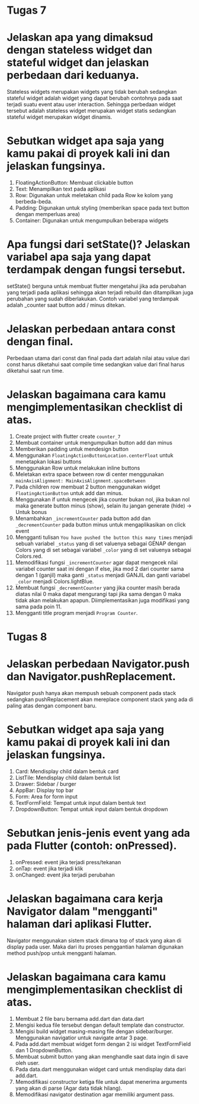 # Tugas 7
# Jelaskan apa yang dimaksud dengan stateless widget dan stateful widget dan jelaskan perbedaan dari keduanya.
Stateless widgets merupakan widgets yang tidak berubah sedangkan stateful widget adalah widget yang dapat berubah contohnya pada saat terjadi suatu event atau user interaction. Sehingga perbedaan widget tersebut adalah stateless widget merupakan widget statis sedangkan stateful widget merupakan widget dinamis.

# Sebutkan widget apa saja yang kamu pakai di proyek kali ini dan jelaskan fungsinya.
1. FloatingActionButton: Membuat clickable button
2. Text: Menampilkan text pada aplikasi
3. Row: Digunakan untuk meletakan child pada Row ke kolom yang berbeda-beda.
4. Padding: Digunakan untuk styling (memberikan space pada text button dengan memperluas area)
5. Container: Digunakan untuk mengumpulkan beberapa widgets

# Apa fungsi dari setState()? Jelaskan variabel apa saja yang dapat terdampak dengan fungsi tersebut.
setState() berguna untuk membuat flutter mengetahui jika ada perubahan yang terjadi pada aplikasi sehingga akan terjadi rebuild dan ditampilkan juga perubahan yang sudah diberlakukan. Contoh variabel yang terdampak adalah _counter saat button add / minus ditekan.

# Jelaskan perbedaan antara const dengan final.
Perbedaan utama dari const dan final pada dart adalah nilai atau value dari const harus diketahui saat compile time sedangkan value dari final harus diketahui saat run time.

# Jelaskan bagaimana cara kamu mengimplementasikan checklist di atas.
1. Create project with flutter create ```counter_7```
2. Membuat container untuk mengumpulkan button add dan minus
3. Memberikan padding untuk mendesign button
4. Menggunakan ```FloatingActionButtonLocation.centerFloat``` untuk menetapkan lokasi buttons
5. Menggunakan Row untuk melakukan inline buttons
6. Meletakan extra space between row di center menggunakan ```mainAxisAlignment: MainAxisAlignment.spaceBetween```
7. Pada children row membuat 2 button menggunakan widget ```FloatingActionButton``` untuk add dan minus.
8. Menggunakan if untuk mengecek jika counter bukan nol, jika bukan nol maka generate button minus (show), selain itu jangan generate (hide) -> Untuk bonus
9. Menambahkan ```_incrementCounter``` pada button add dan ```_decrementCounter``` pada button minus untuk mengaplikasikan on click event
10. Mengganti tulisan ```You have pushed the button this many times``` menjadi sebuah variabel ```_status``` yang di set valuenya sebagai GENAP dengan Colors yang di set sebagai variabel ```_color``` yang di set valuenya sebagai Colors.red.
11. Memodifikasi fungsi ```_incrementCounter``` agar dapat mengecek nilai variabel counter saat ini dengan if else, jika mod 2 dari counter sama dengan 1 (ganjil) maka ganti ```_status``` menjadi GANJIL dan ganti variabel ```_color``` menjadi Colors.lightBlue.
12. Membuat fungsi ```_decrementCounter``` yang jika counter masih berada diatas nilai 0 maka dapat mengurangi tapi jika sama dengan 0 maka tidak akan melakukan apapun. Diimplementasikan juga modifikasi yang sama pada poin 11.
13. Mengganti title program menjadi ```Program Counter```.

# Tugas 8
# Jelaskan perbedaan Navigator.push dan Navigator.pushReplacement.
Navigator push hanya akan mempush sebuah component pada stack sedangkan pushReplacement akan mereplace component stack yang ada di paling atas dengan component baru.

# Sebutkan widget apa saja yang kamu pakai di proyek kali ini dan jelaskan fungsinya.
1. Card: Mendisplay child dalam bentuk card
2. ListTile: Mendisplay child dalam bentuk list
3. Drawer: Sidebar / burger
4. AppBar: Display top bar
5. Form: Area for form input
6. TextFormField: Tempat untuk input dalam bentuk text
7. DropdownButton: Tempat untuk input dalam bentuk dropdown

# Sebutkan jenis-jenis event yang ada pada Flutter (contoh: onPressed).
1. onPressed: event jika terjadi press/tekanan
2. onTap: event jika terjadi klik
3. onChanged: event jika terjadi perubahan

# Jelaskan bagaimana cara kerja Navigator dalam "mengganti" halaman dari aplikasi Flutter.
Navigator menggunakan sistem stack dimana top of stack yang akan di display pada user. Maka dari itu proses penggantian halaman digunakan method push/pop untuk mengganti halaman.

# Jelaskan bagaimana cara kamu mengimplementasikan checklist di atas.
1. Membuat 2 file baru bernama add.dart dan data.dart
2. Mengisi kedua file tersebut dengan default template dan constructor.
3. Mengisi build widget masing-masing file dengan sidebar/burger. Menggunakan navigatior untuk navigate antar 3 page.
4. Pada add.dart membuat widget form dengan 2 isi widget TextFormField dan 1 DropdownButton.
5. Membuat submit button yang akan menghandle saat data ingin di save oleh user.
6. Pada data.dart menggunakan widget card untuk mendisplay data dari add.dart. 
7. Memodifikasi constructor ketiga file untuk dapat menerima arguments yang akan di parse (Agar data tidak hilang).
7. Memodifikasi navigator destination agar memiliki argument pass.